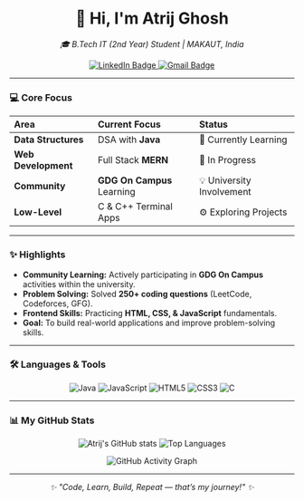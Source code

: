 <div align="center">
  
  # 👋 Hi, I'm Atrij Ghosh
  
  <p>
    <em>🎓 B.Tech IT (2nd Year) Student | MAKAUT, India</em>
  </p>

  <p>
    <a href="https://www.linkedin.com/in/atrij-ghosh-86690234a" target="_blank">
      <img src="https://img.shields.io/badge/LinkedIn-0077B5?style=for-the-badge&logo=linkedin&logoColor=white" alt="LinkedIn Badge"/>
    </a>
    <a href="mailto:ghoshatrij@gamil.com" target="_blank">
      <img src="https://img.shields.io/badge/Gmail-D14836?style=for-the-badge&logo=gmail&logoColor=white" alt="Gmail Badge"/>
    </a>
  </p>
  
</div>

---

### 💻 Core Focus

| Area | Current Focus | Status |
| :--- | :--- | :--- |
| **Data Structures** | DSA with **Java** | 🌱 Currently Learning |
| **Web Development** | Full Stack **MERN** | 🚀 In Progress |
| **Community** | **GDG On Campus** Learning | 💡 University Involvement |
| **Low-Level** | C & C++ Terminal Apps | ⚙️ Exploring Projects |

---

### ✨ Highlights

- **Community Learning:** Actively participating in **GDG On Campus** activities within the university.
- **Problem Solving:** Solved **250+ coding questions** (LeetCode, Codeforces, GFG).
- **Frontend Skills:** Practicing **HTML, CSS, & JavaScript** fundamentals.
- **Goal:** To build real-world applications and improve problem-solving skills.

---

### 🛠️ Languages & Tools

<p align="center">
  <img src="https://img.shields.io/badge/Java-ED8B00?style=for-the-badge&logo=java&logoColor=white" alt="Java"/>
  <img src="https://img.shields.io/badge/JavaScript-323330?style=for-the-badge&logo=javascript&logoColor=%23F7DF1E" alt="JavaScript"/>
  <img src="https://img.shields.io/badge/HTML5-E34F26?style=for-the-badge&logo=html5&logoColor=white" alt="HTML5"/>
  <img src="https://img.shields.io/badge/CSS3-1572B6?style=for-the-badge&logo=css3&logoColor=white" alt="CSS3"/>
  <img src="https://img.shields.io/badge/C-00599C?style=for-the-badge&logo=c&logoColor=white" alt="C"/>
</p>

---

### 📊 My GitHub Stats

<p align="center">
  <img src="https://github-readme-stats.vercel.app/api?username=A-tri-j&show_icons=true&theme=radical&hide_border=true" alt="Atrij's GitHub stats"/>
  <img src="https://github-readme-stats.vercel.app/api/top-langs/?username=A-tri-j&layout=compact&theme=radical&hide_border=true" alt="Top Languages"/>
</p>

<p align="center">
  <img src="https://github-readme-activity-graph.vercel.app/graph?username=A-tri-j&theme=react-dark&hide_border=true&area=true" alt="GitHub Activity Graph"/>
</p>

---

<p align="center">
  <i>✨ "Code, Learn, Build, Repeat — that’s my journey!" ✨</i>
</p>
